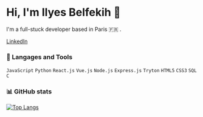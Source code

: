 # Hi, I'm Ilyes Belfekih :wave:
I'm a full-stuck developer based in Paris :fr: .

[LinkedIn](https://www.linkedin.com/in/ilyes-belfekih-855295182/)


### :wrench: Langages and Tools

<code>JavaScript</code>
<code>Python</code>
<code>React.js</code>
<code>Vue.js</code>
<code>Node.js</code>
<code>Express.js</code>
<code>Tryton</code>
<code>HTML5</code>
<code>CSS3</code>
<code>SQL</code>
<code>C</code>

### 📊 GitHub stats

[![Top Langs](https://github-readme-stats.vercel.app/api/top-langs/?username=Ilyes98&layout=compact)](https://github.com/anuraghazra/github-readme-stats)

